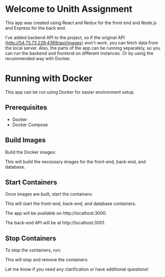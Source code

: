 # Welcome to Unith Assignment

This app was created using React and Redux for the front end and Node.js and Express for the back end.

I've added backend API to the project, so if the original API (http://54.73.73.228:4369/api/images) won't work, you can
fetch data from the local server. Also, the parts of the app can be running separately, so you can run the backend and
frontend
on different instances. Or by using the recommended way with Docker.

# Running with Docker

This app can be run using Docker for easier environment setup.

## Prerequisites

- Docker
- Docker Compose

## Build Images

Build the Docker images:

This will build the necessary images for the front-end, back-end, and database.

## Start Containers

Once images are built, start the containers:

This will start the front-end, back-end, and database containers.

The app will be available on http://localhost:3000.

The back-end API will be at http://localhost:3001.

## Stop Containers

To stop the containers, run:

This will stop and remove the containers.

Let me know if you need any clarification or have additional questions!
